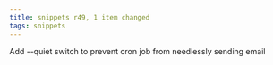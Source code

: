 ```yaml
---
title: snippets r49, 1 item changed
tags: snippets
---
```


Add --quiet switch to prevent cron job from needlessly sending email

